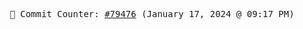 <p align="center">
    <samp>
        📮 Commit Counter: <a href="https://github.com/Javascript-void0/Javascript-void0/commits/main">#79476</a> (January 17, 2024 @ 09:17 PM)
    </samp>
</p>